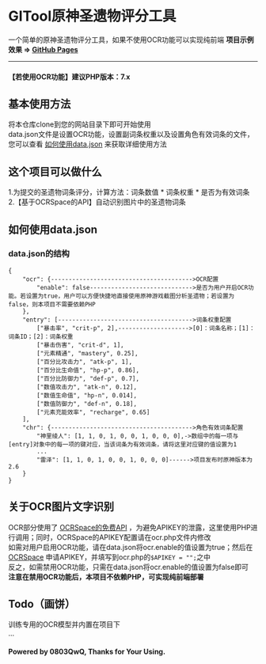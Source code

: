 # GITool原神圣遗物评分工具
一个简单的原神圣遗物评分工具，如果不使用OCR功能可以实现纯前端
**项目示例效果 => [GitHub Pages](https://0803qwq.github.io/gitool-gacha-simulator/)**<hr>
#### 【若使用OCR功能】建议PHP版本：7.x
## 基本使用方法
将本仓库clone到您的网站目录下即可开始使用<br>
data.json文件是设置OCR功能，设置副词条权重以及设置角色有效词条的文件，您可以查看 [如何使用data.json](#如何使用datajson) 来获取详细使用方法
## 这个项目可以做什么
1.为提交的圣遗物词条评分，计算方法：词条数值 * 词条权重 * 是否为有效词条<br>
2.【基于OCRSpace的API】自动识别图片中的圣遗物词条
## 如何使用data.json
### data.json的结构
```
{
    "ocr": {---------------------------------------->OCR配置
        "enable": false----------------------------->是否为用户开启OCR功能。若设置为true，用户可以方便快捷地直接使用原神游戏截图分析圣遗物；若设置为false，则本项目不需要依赖PHP
    },
    "entry": [-------------------------------------->词条权重配置
        ["暴击率", "crit-p", 2],-------------------->[0]：词条名称；[1]：词条ID；[2]：词条权重
        ["暴击伤害", "crit-d", 1],
        ["元素精通", "mastery", 0.25],
        ["百分比攻击力", "atk-p", 1],
        ["百分比生命值", "hp-p", 0.86],
        ["百分比防御力", "def-p", 0.7],
        ["数值攻击力", "atk-n", 0.12],
        ["数值生命值", "hp-n", 0.014],
        ["数值防御力", "def-n", 0.18],
        ["元素充能效率", "recharge", 0.65]
    ],
    "chr": {---------------------------------------->角色有效词条配置
        "神里绫人": [1, 1, 0, 1, 0, 0, 1, 0, 0, 0],->数组中的每一项与[entry]对象中的每一项的键对应，当该词条为有效词条，请将这里对应键的值设置为1
        ...
        "雷泽": [1, 1, 0, 1, 0, 0, 1, 0, 0, 0]------>项目发布时原神版本为2.6
    }
}
```
## 关于OCR图片文字识别
OCR部分使用了 [OCRSpace的免费API](https://ocr.space/OCRAPI) ，为避免APIKEY的泄露，这里使用PHP进行调用；同时，OCRSpace的APIKEY配置请在ocr.php文件内修改<br>
如需对用户启用OCR功能，请在data.json将ocr.enable的值设置为true；然后在 [OCRSpace](https://ocr.space/OCRAPI) 申请APIKEY，并填写到ocr.php的```$APIKEY = "";```之中<br>
反之，如需禁用OCR功能，只需在data.json将ocr.enable的值设置为false即可<br>
**注意在禁用OCR功能后，本项目不依赖PHP，可实现纯前端部署**
## Todo（画饼）
训练专用的OCR模型并内置在项目下<br>
...
#### Powered by 0803QwQ, Thanks for Your Using.
